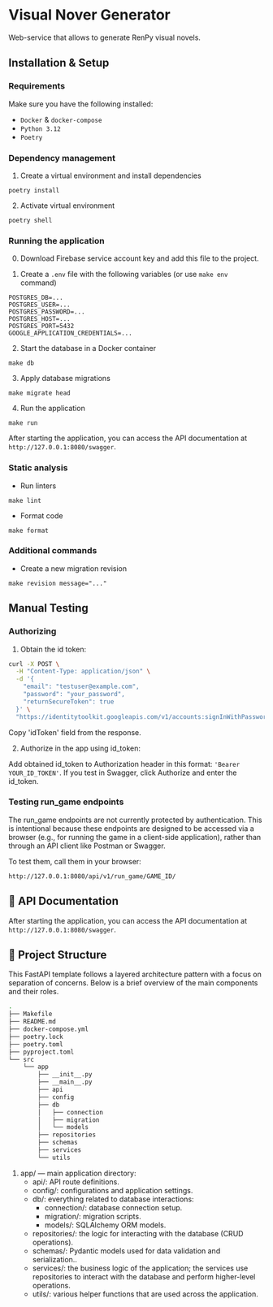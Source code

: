 # Visual Nover Generator
Web-service that allows to generate RenPy visual novels.



## Installation & Setup

### Requirements

Make sure you have the following installed:

- `Docker` & `docker-compose`
- `Python 3.12`
- `Poetry`

### Dependency management

1. Create a virtual environment and install dependencies
```commandline
poetry install
```

2. Activate virtual environment

```commandline
poetry shell
```

### Running the application

0. Download Firebase service account key and add this file to the project.

1. Create a `.env` file with the following variables (or use `make env` command)
```dotenv
POSTGRES_DB=...
POSTGRES_USER=...
POSTGRES_PASSWORD=...
POSTGRES_HOST=...
POSTGRES_PORT=5432
GOOGLE_APPLICATION_CREDENTIALS=...
```

2. Start the database in a Docker container
```commandline
make db
```
3. Apply database migrations
```commandline
make migrate head
```
4. Run the application
```commandline
make run
```

After starting the application, you can access the API documentation at `http://127.0.0.1:8080/swagger`.


### Static analysis

- Run linters
```commandline
make lint
```

- Format code
```commandline
make format
```

### Additional commands

- Create a new migration revision
```commandline
make revision message="..."
```


## Manual Testing

### Authorizing

1. Obtain the id token:

```bash
curl -X POST \
  -H "Content-Type: application/json" \
  -d '{
    "email": "testuser@example.com",
    "password": "your_password",
    "returnSecureToken": true
  }' \
  "https://identitytoolkit.googleapis.com/v1/accounts:signInWithPassword?key=YOUR_API_KEY"
```

Copy 'idToken' field from the response.

2. Authorize in the app using id_token:

Add obtained id_token to Authorization header in this format: ```'Bearer YOUR_ID_TOKEN'```.
If you test in Swagger, click Authorize and enter the id_token.

### Testing run_game endpoints

The run_game endpoints are not currently protected by authentication. This is intentional because these endpoints are designed to be accessed via a browser (e.g., for running the game in a client-side application), rather than through an API client like Postman or Swagger.

To test them, call them in your browser:

```
http://127.0.0.1:8080/api/v1/run_game/GAME_ID/
```

## 📖 API Documentation

After starting the application, you can access the API documentation at `http://127.0.0.1:8080/swagger`.

## 📁 Project Structure

This FastAPI template follows a layered architecture pattern with a focus on separation of concerns. Below is a brief overview of the main components and their roles.

```bash
.
├── Makefile
├── README.md
├── docker-compose.yml
├── poetry.lock
├── poetry.toml
├── pyproject.toml
└── src
    └── app
        ├── __init__.py
        ├── __main__.py
        ├── api
        ├── config
        ├── db
        │   ├── connection
        │   ├── migration
        │   └── models
        ├── repositories
        ├── schemas
        ├── services
        └── utils
```

1. app/ — main application directory:
   - api/: API route definitions.
   - config/: configurations and application settings.
   - db/: everything related to database interactions:
        - connection/: database connection setup.
        - migration/: migration scripts.
        - models/: SQLAlchemy ORM models.
   - repositories/: the logic for interacting with the database (CRUD operations).
   - schemas/: Pydantic models used for data validation and serialization..
   - services/: the business logic of the application; the services use repositories to interact with the database and perform higher-level operations.
   - utils/: various helper functions that are used across the application.
